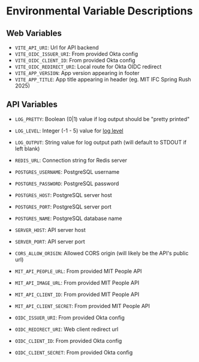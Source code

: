 # Environmental Variable Descriptions

## Web Variables
- `VITE_API_URI`: Url for API backend
- `VITE_OIDC_ISSUER_URI`: From provided Okta config
- `VITE_OIDC_CLIENT_ID`: From provided Okta config
- `VITE_OIDC_REDIRECT_URI`: Local route for Okta OIDC redirect
- `VITE_APP_VERSION`: App version appearing in footer
- `VITE_APP_TITLE`: App title appearing in header (eg. MIT IFC Spring Rush 2025)

## API Variables
- `LOG_PRETTY`: Boolean (0|1) value if log output should be "pretty printed"
- `LOG_LEVEL`: Integer (-1 - 5) value for [log level](https://github.com/rs/zerolog?tab=readme-ov-file#leveled-logging)
- `LOG_OUTPUT`: String value for log output path (will default to STDOUT if left blank)

- `REDIS_URL`: Connection string for Redis server

- `POSTGRES_USERNAME`: PostgreSQL username
- `POSTGRES_PASSWORD`: PostgreSQL password
- `POSTGRES_HOST`: PostgreSQL server host
- `POSTGRES_PORT`: PostgreSQL server port
- `POSTGRES_NAME`: PostgreSQL database name

- `SERVER_HOST`: API server host
- `SERVER_PORT`: API server port
- `CORS_ALLOW_ORIGIN`: Allowed CORS origin (will likely be the API's public url)

- `MIT_API_PEOPLE_URL`: From provided MIT People API
- `MIT_API_IMAGE_URL`: From provided MIT People API
- `MIT_API_CLIENT_ID`: From provided MIT People API
- `MIT_API_CLIENT_SECRET`: From provided MIT People API

- `OIDC_ISSUER_URI`: From provided Okta config
- `OIDC_REDIRECT_URI`: Web client redirect url
- `OIDC_CLIENT_ID`: From provided Okta config
- `OIDC_CLIENT_SECRET`: From provided Okta config